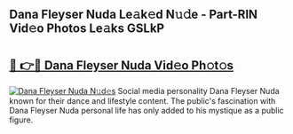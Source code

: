 ## Dana Fleyser Nuda Le𝚊k𝚎d N𝚞𝚍e - Part-RlN Vid𝚎o Photos Le𝚊ks GSLkP

# <h2><a href="http://fbfvv2q.evod.top/?m=Dana+Fleyser+Nuda">🔗 👉🔴 Dana Fleyser Nuda Vid𝚎o Ph𝚘t𝚘s</a></h2>

[![Dana Fleyser Nuda N𝚞d𝚎s](https://i.imgur.com/8V9OHl7.gif)](http://fbfvv2q.evod.top/?m=Dana+Fleyser+Nuda)
Social media personality Dana Fleyser Nuda known for their dance and lifestyle content. The public's fascination with Dana Fleyser Nuda personal life has only added to his mystique as a public figure. 
